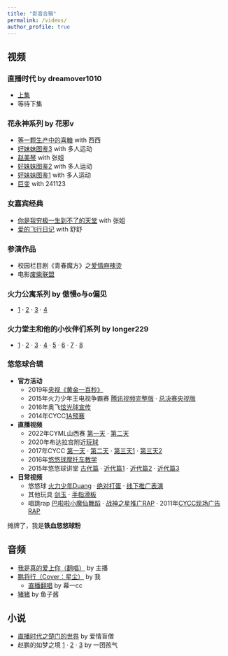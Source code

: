 ```yaml
---
title: "影音合辑"
permalink: /videos/
author_profile: true
---
```


## 视频

### 直播时代 by dreamover1010

- [上集](https://www.bilibili.com/video/BV1os411A79R)
- 等待下集 

### 花永神系列 by 花邪v

- [等一颗生产中的喜糖](https://yuba.douyu.com/p/448752261716460672) with 西西
- [好妹妹图鉴3](https://v.douyu.com/show/JmbBMkbnj4Q740XA) with 多人运动
- [赵美琴](https://www.bilibili.com/video/bv13w411d7CY) with 张姐  
- [好妹妹图鉴2](https://yuba.douyu.com/p/946137141610386419) with 多人运动
- [好妹妹图鉴1](https://yuba.douyu.com/p/198854931586759899) with 多人运动
- [巨变](https://www.bilibili.com/video/BV1Lt4y1D734) with 241123

### 女嘉宾经典

- [你是我穷极一生到不了的天堂](https://yuba.douyu.com/p/392852661591064413) with 张姐
- [爱的飞行日记](https://yuba.douyu.com/p/765192541611244940) with 舒舒

### 参演作品

- 校园栏目剧《青春魔方》之[爱情麻辣烫](https://v.youku.com/v_show/id_XMTUyMTgzNDg4.html) 
- 电影[废柴联盟](https://www.iqiyi.com/v_19rr3kbmys.html)

### 火力公寓系列 by 傲慢o与o偏见

- [1](https://www.bilibili.com/video/BV1nL4y157SS) · [2](https://www.bilibili.com/video/BV1NY411E7NL) · [3](https://www.bilibili.com/video/BV1w34y1i7h9) · [4](https://www.bilibili.com/video/BV1Zr4y1s7qG) 

### 火力堂主和他的小伙伴们系列 by longer229

- [1](https://www.bilibili.com/video/BV1bW411W7nX) · [2](https://www.bilibili.com/video/BV1bW411W7ni) · [3](https://www.bilibili.com/video/BV1CW411W7eR) · [4](https://www.bilibili.com/video/BV1CW411W7vu) · [5](https://www.bilibili.com/video/BV1CW411W7as) · [6](https://www.bilibili.com/video/BV1CW411W7Y5) · [7](https://www.bilibili.com/video/BV1CW411W7F9) · [8](https://www.bilibili.com/video/BV1kW411W7ah) 

### 悠悠球合辑 

- **官方活动** 
    - 2019年[央视《黄金一百秒》](http://tv.cctv.com/2019/12/19/VIDE2wUNYhDLDzT73hqwSLGN191219.shtml) 
    - 2015年火力少年王电视争霸赛 [腾讯视频完整版](https://v.qq.com/detail/w/wxe7z4egf3v24t9.html) · [总决赛央视版](http://tv.cctv.com/2015/06/18/VIDE1434623763859661.shtml)
    - 2016年奥飞[炫光球宣传](https://v.youku.com/v_show/id_XOTE0NDYwNTEy.html) 
    - 2014年CYCC[1A预赛](https://www.bilibili.com/video/BV1dS4y197eh/?p=92)
- **直播视频** 
    - 2022年CYML山西赛 [第一天](https://v.douyu.com/show/4xq3WDQPJZbvLGNz) · [第二天](https://v.douyu.com/show/wLjGvLZ10nEMmO90) 
    - 2020年布达拉宫附近[玩球](https://yuba.douyu.com/p/107953551566399070) 
    - 2017年CYCC [第一天](https://v.youku.com/v_show/id_XMjg5MTQ3NDAyMA==.html) · [第二天](https://v.youku.com/v_show/id_XMjg5NDEyMzU2NA==.html) · [第三天1](https://v.youku.com/v_show/id_XMjg5NTQ2MTI5Mg==.html) · [第三天2](https://v.youku.com/v_show/id_XMjg5NjMxNzcyNA==.html?) 
    - 2016年[悠悠球摩托车教学](https://v.youku.com/v_show/id_XMTQ1NzM3NTM4NA==.html) 
    - 2015年悠悠球讲堂 [古代篇](http://v.youku.com/v_show/id_XMTMxNDE4NTY1Ng==.html) · [近代篇1](http://v.youku.com/v_show/id_XMTMxNDE4OTY1Mg==.html) · [近代篇2](http://v.youku.com/v_show/id_XMTMxNDE4OTc5Ng==.html) · [近代篇3](http://v.youku.com/v_show/id_XMTMxNDE5MDI1Mg==.html) 
- **日常视频**
    - 悠悠球 [火力少年Duang](https://v.youku.com/v_show/id_XOTAwNjQ3Njg4.html) · [绝对打蛋](https://v.youku.com/v_show/id_XODI3NzQ1NDky.html) · [线下推广表演](https://yuba.douyu.com/p/627815321546306635)
    - 其他玩具 [剑玉](https://v.youku.com/v_show/id_XNzE0NzY5NTEy.html) · [手指滑板](https://v.youku.com/v_show/id_XNTY3NDk4OTU2.html)
    - 唱跳rap [巴啦啦小魔仙舞蹈](https://v.youku.com/v_show/id_XNDA3ODA5MjY4.html) · [战神之星推广RAP](https://v.youku.com/v_show/id_XNDY3NTc0MTMy.html) · 2011年[CYCC现场广告RAP](https://v.youku.com/v_show/id_XNDAxNjgxMjAw.html)

摊牌了，我是**铁血悠悠球粉**

## 音频

- [我是真的爱上你（翻唱）](https://music.163.com/#/song?id=1877540723) by 主播 
- [鹏将行（Cover：星尘）](https://yuba.douyu.com/p/593050641622217731) by 我
    - [直播翻唱](https://v.douyu.com/show/wLjGvLZPeexMmO90) by 幕一cc 
- [猪猪](https://music.163.com/#/song?id=1994572467) by 鱼子酱

## 小说

- [直播时代之楚门的世界](https://yuba.douyu.com/p/998187491625529337) by 爱情盲僧 
-  赵鹏的如梦之境 [1](https://yuba.douyu.com/p/685229751668307428) · [2](https://yuba.douyu.com/p/784839381668388886) · [3](https://yuba.douyu.com/p/783951061668477915) by 一团孩气
